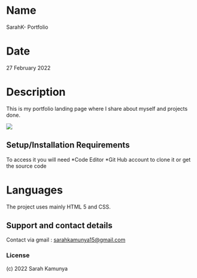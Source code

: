 # Name
SarahK- Portfolio
# Date
 27 February 2022

# Description
This is my portfolio landing page where I share about myself and projects done. 

![](images/landing.png) 


## Setup/Installation Requirements
 To access it you will need
*Code Editor
*Git Hub account to clone it or get the source code
# Languages 

The project uses mainly HTML 5 and CSS.
## Support and contact details
Contact via gmail : sarahkamunya15@gmail.com
### License

 (c) 2022 Sarah Kamunya
